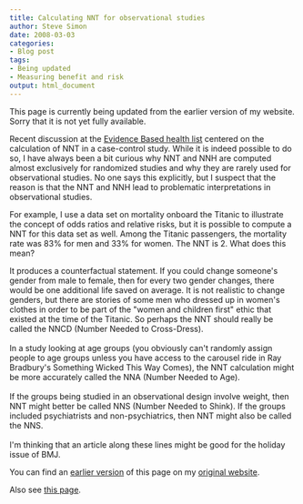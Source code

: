 ```yaml
---
title: Calculating NNT for observational studies
author: Steve Simon
date: 2008-03-03
categories:
- Blog post
tags:
- Being updated
- Measuring benefit and risk
output: html_document
---
```

This page is currently being updated from the earlier version of my website. Sorry that it is not yet fully available.

Recent discussion at the [Evidence Based health
list](../category/InterestingWebsites.html#EvBaHe) centered on the
calculation of NNT in a case-control study. While it is indeed possible
to do so, I have always been a bit curious why NNT and NNH are computed
almost exclusively for randomized studies and why they are rarely used
for observational studies. No one says this explicitly, but I suspect
that the reason is that the NNT and NNH lead to problematic
interpretations in observational studies.

For example, I use a data set on mortality onboard the Titanic to
illustrate the concept of odds ratios and relative risks, but it is
possible to compute a NNT for this data set as well. Among the Titanic
passengers, the mortality rate was 83% for men and 33% for women. The
NNT is 2. What does this mean?

It produces a counterfactual statement. If you could change someone's
gender from male to female, then for every two gender changes, there
would be one additional life saved on average. It is not realistic to
change genders, but there are stories of some men who dressed up in
women's clothes in order to be part of the "women and children first"
ethic that existed at the time of the Titanic. So perhaps the NNT should
really be called the NNCD (Number Needed to Cross-Dress).\
\
In a study looking at age groups (you obviously can't randomly assign
people to age groups unless you have access to the carousel ride in Ray
Bradbury's Something Wicked This Way Comes), the NNT calculation might
be more accurately called the NNA (Number Needed to Age).\
\
If the groups being studied in an observational design involve weight,
then NNT might better be called NNS (Number Needed to Shink). If the
groups included psychiatrists and non-psychiatrics, then NNT might also
be called the NNS.\
\
I'm thinking that an article along these lines might be good for the
holiday issue of BMJ.

You can find an [earlier version][sim1] of this page on my [original website][sim2].

[sim1]: http://www.pmean.com/08/CalculatingNnt.html
[sim2]: http://www.pmean.com/original_site.html

Also see [this page][sim3].

[sim3]: http://www.pmean.com/08a/CalculatingNnt.html
